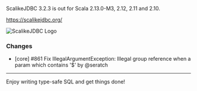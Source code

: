 ScalikeJDBC 3.2.3 is out for Scala 2.13.0-M3, 2.12, 2.11 and 2.10.

https://scalikejdbc.org/

![ScalikeJDBC Logo](https://scalikejdbc.org/images/logo.png)

### Changes

- [core] #861 Fix IllegalArgumentException: Illegal group reference when a param which contains '$' by @seratch

---

Enjoy writing type-safe SQL and get things done!


